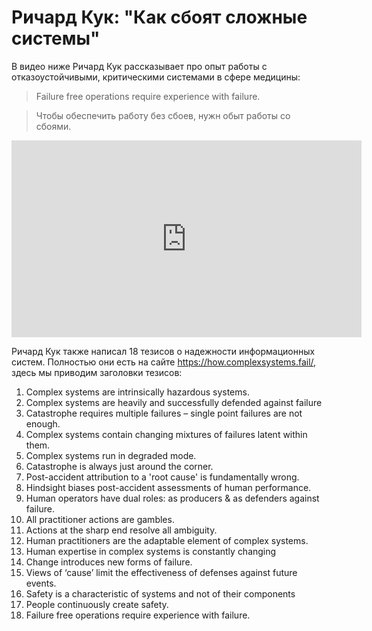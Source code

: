 # Ричард Кук: "Как сбоят сложные системы"

В видео ниже Ричард Кук рассказывает про опыт работы с отказоустойчивыми, критическими системами в сфере медицины:

> Failure free operations require experience with failure.

> Чтобы обеспечить работу без сбоев, нужн обыт работы со сбоями.

<iframe width="560" height="315" src="https://www.youtube.com/embed/2S0k12uZR14" frameborder="0" allow="accelerometer; autoplay; encrypted-media; gyroscope; picture-in-picture" allowfullscreen></iframe> 

Ричард Кук также написал 18 тезисов о надежности информационных систем.
Полностью они есть на сайте <https://how.complexsystems.fail/>, здесь мы приводим 
заголовки тезисов:

1. Complex systems are intrinsically hazardous systems.
1. Complex systems are heavily and successfully defended against failure
1. Catastrophe requires multiple failures – single point failures are not enough.
1. Complex systems contain changing mixtures of failures latent within them.
1. Complex systems run in degraded mode.
1. Catastrophe is always just around the corner.
1. Post-accident attribution to a 'root cause' is fundamentally wrong.
1. Hindsight biases post-accident assessments of human performance.
1. Human operators have dual roles: as producers & as defenders against failure.
1. All practitioner actions are gambles.
1. Actions at the sharp end resolve all ambiguity.
1. Human practitioners are the adaptable element of complex systems.
1. Human expertise in complex systems is constantly changing
1. Change introduces new forms of failure.
1. Views of ‘cause’ limit the effectiveness of defenses against future events.
1. Safety is a characteristic of systems and not of their components
1. People continuously create safety.
1. Failure free operations require experience with failure.